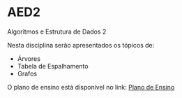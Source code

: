 # AED2
Algoritmos e Estrutura de Dados 2

Nesta disciplina serão apresentados os tópicos de:

* Árvores
* Tabela de Espalhamento
* Grafos

O plano de ensino está disponível no link:
[Plano de Ensino](Plano-Ension-CC.pdf)

